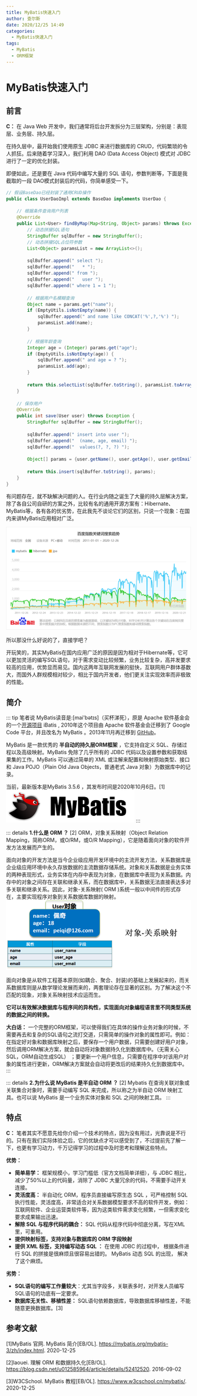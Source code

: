 ```yaml
---
title: MyBatis快速入门
author: 查尔斯
date: 2020/12/25 14:49
categories:
  - MyBatis快速入门
tags:
  - MyBatis
  - ORM框架
---
```


# MyBatis快速入门

## 前言

**C：** 在 Java Web 开发中，我们通常将后台开发拆分为三层架构，分别是：表现层、业务层、持久层。

在持久层中，最开始我们使用原生 JDBC 来进行数据库的 CRUD，代码繁琐的令人抓狂。后来随着学习深入，我们利用 DAO (Data Access Object) 模式对 JDBC 进行了一定的优化封装。

即便如此，还是要在 Java 代码中编写大量的 SQL 语句，参数判断等，下面是我截取的一段 DAO模式封装后的代码，你简单感受一下。

```java
// 假设BaseDao已经封装了通用CRUD操作
public class UserDaoImpl extends BaseDao implements UserDao {

    // 根据条件查询用户列表
    @Override
    public List<User> findByMap(Map<String, Object> params) throws Exception {
        // 动态拼接SQL语句
        StringBuffer sqlBuffer = new StringBuffer();
        // 动态拼接SQL占位符参数
        List<Object> paramsList = new ArrayList<>();

        sqlBuffer.append(" select ");
        sqlBuffer.append("   * ");
        sqlBuffer.append(" from ");
        sqlBuffer.append("   user ");
        sqlBuffer.append(" where 1 = 1 ");

        // 根据用户名模糊查询
        Object name = params.get("name");
        if (EmptyUtils.isNotEmpty(name)) {
            sqlBuffer.append(" and name like CONCAT('%',?,'%') ");
            paramsList.add(name);
        }

        // 根据年龄查询
        Integer age = (Integer) params.get("age");
        if (EmptyUtils.isNotEmpty(age)) {
            sqlBuffer.append(" and age = ? ");
            paramsList.add(age);
        }

        return this.selectList(sqlBuffer.toString(), paramsList.toArray(), User.class);
    }

    // 保存用户
    @Override
    public int save(User user) throws Exception {
        StringBuffer sqlBuffer = new StringBuffer();

        sqlBuffer.append(" insert into user ");
        sqlBuffer.append(" 	(name, age, email) ");
        sqlBuffer.append("  values(?, ?, ?) ");

        Object[] params = {user.getName(), user.getAge(), user.getEmail()};

        return this.insert(sqlBuffer.toString(), params);
    }
}
```

有问题存在，就不缺解决问题的人。在行业内随之诞生了大量的持久层解决方案，除了各自公司自研的方案之外，比较有名的通用开源方案有：Hibernate、MyBatis等，各有各的优劣势，在此我先不谈论它们的区别，只说一个现象：在国内来讲MyBatis应用相对广泛。

![202012252219533](../../public/img/2020/12/25/202012252219533.png)

所以那没什么好说的了，直接学吧？

开玩笑的，其实MyBatis在国内应用广泛的原因是因为相对于Hibernate等，它可以更加灵活的编写SQL语句，对于需求变动比较频繁，业务比较复杂，高并发要求较高的应用，优势显而易见。国内这两年互联网发展的挺快，互联网用户群体基数大，而国外人群规模相对较少，相比于国内开发者，他们更关注实现效率而非极致的性能。

## 简介

::: tip 笔者说
MyBatis读音是:[mai'bətɪs]（买杯涕死），原是 Apache 软件基金会的一个[开源项目](https://baike.baidu.com/item/开源项目/3406069) iBatis , 2010年这个项目由 Apache 软件基金会迁移到了 Google Code 平台，并且改名为 MyBatis 。2013年11月再迁移到 [GitHub](https://baike.baidu.com/item/Github/10145341)。

MyBatis 是一款优秀的 **半自动的持久层ORM框架** ，它支持自定义 SQL、存储过程以及高级映射。MyBatis 免除了几乎所有的 JDBC 代码以及设置参数和获取结果集的工作。MyBatis 可以通过简单的 XML 或注解来配置和映射原始类型、接口和 Java POJO（Plain Old Java Objects，普通老式 Java 对象）为数据库中的记录。

当前，最新版本是MyBatis 3.5.6 ，其发布时间是2020年10月6日。[1]
![202012252221059](../../public/img/2020/12/25/202012252221059.png)
:::

::: details **1.什么是 ORM ？** [2]
ORM，对象关系映射（Object Relation Mapping，简称ORM，或O/RM，或O/R Mapping），它是随着面向对象的软件开发方法发展而产生的。

面向对象的开发方法是当今企业级应用开发环境中的主流开发方法，关系数据库是企业级应用环境中永久存放数据的主流数据存储系统。对象和关系数据是业务实体的两种表现形式，业务实体在内存中表现为对象，在数据库中表现为关系数据。内存中的对象之间存在关联和继承关系，而在数据库中，关系数据无法直接表达多对多关联和继承关系。因此，对象-关系映射( ORM )系统一般以中间件的形式存在，主要实现程序对象到关系数据库数据的映射。
![202012252221734](../../public/img/2020/12/25/202012252221734.png)

面向对象是从软件工程基本原则(如耦合、聚合、封装)的基础上发展起来的，而关系数据库则是从数学理论发展而来的，两套理论存在显著的区别。为了解决这个不匹配的现象，对象关系映射技术应运而生。

**它可以有效解决数据库与程序间的异构性，实现面向对象编程语言里不同类型系统的数据之间的转换。**

**大白话：** 一个完整的ORM框架，可以使得我们在具体的操作业务对象的时候，不需要再去和复杂的SQL语句之流打交道，只需简单的操作对象的属性即可。例如：在指定好对象和数据库映射之后，要保存一个用户数据，只需要创建好用户对象，然后调用ORM解决方案，就会自动将对象数据持久化到数据库中。（无需关心SQL，ORM自动生成SQL） ；要更新一个用户信息，只需要在程序中对该用户对象的属性进行更新，ORM解决方案就会自动将更改后的结果持久化到数据库中。
:::

::: details **2.为什么说 MyBatis 是半自动 ORM ？** [2]
Mybatis 在查询关联对象或关联集合对象时，需要手动编写 SQL 来完成，所以称之为半自动 ORM 映射工具。也可以说 MyBatis 是一个业务实体对象和 SQL 之间的映射工具。
:::

## 特点

**C：** 笔者其实不愿意先给你介绍一个技术的特点，因为没有用过，光靠说是不行的。只有在我们实际体验之后，它的优缺点才可以感受到了，不过提前先了解一下，也更有学习动力，千万记得学习的过程中及时思考和理解这些特点。

**优势：**

- **简单易学：** 框架规模小，学习门槛低（官方文档简单详细），与 JDBC 相比，减少了50%以上的代码量，消除了 JDBC 大量冗余的代码，不需要手动开关连接。
- **灵活度高：** 半自动化 ORM，程序员直接编写原生态 SQL ，可严格控制 SQL 执行性能，灵活度高，非常适合对关系数据模型要求不高的软件开发，例如：互联网软件、企业运营类软件等，因为这类软件需求变化频繁，一但需求变化要求成果输出迅速。
- **解除 SQL 与程序代码的耦合：** SQL 代码从程序代码中彻底分离，写在XML里，可重用。
- **提供映射标签，支持对象与数据库的 ORM 字段映射**
- **提供 XML 标签，支持编写动态 SQL ：** 在使用 JDBC 的过程中， 根据条件进行 SQL 的拼接是很麻烦且很容易出错的。 MyBatis 动态 SQL 的出现， 解决了这个麻烦。

**劣势：**

- **SQL语句的编写工作量较大**：尤其当字段多，关联表多时，对开发人员编写SQL语句的功底有一定要求。
- **数据库无关性、移植性差：** SQL语句依赖数据库，导致数据库移植性差，不能随意更换数据库。[3]

## 参考文献

[1]MyBatis 官网. MyBatis 简介[EB/OL]. https://mybatis.org/mybatis-3/zh/index.html. 2020-12-25

[2]laouei. 理解 ORM 和数据持久化[EB/OL]. https://blog.csdn.net/u012585964/article/details/52412520. 2016-09-02

[3]W3CSchool. MyBatis 教程[EB/OL]. https://www.w3cschool.cn/mybatis/. 2020-12-25
